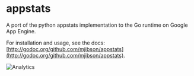 # appstats

A port of the python appstats implementation to the Go runtime on Google App Engine.

For installation and usage, see the docs: [http://godoc.org/github.com/mjibson/appstats](http://godoc.org/github.com/mjibson/appstats).

![Analytics](https://ga-beacon.appspot.com/UA-46765694-1/appstats?pixel)
